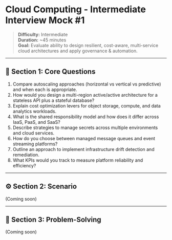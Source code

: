 # Cloud Computing - Intermediate Interview Mock #1

> **Difficulty:** Intermediate  
> **Duration:** ~45 minutes  
> **Goal:** Evaluate ability to design resilient, cost-aware, multi-service cloud architectures and apply governance & automation.

---

## 🧠 Section 1: Core Questions

1. Compare autoscaling approaches (horizontal vs vertical vs predictive) and when each is appropriate.  
2. How would you design a multi-region active/active architecture for a stateless API plus a stateful database?  
3. Explain cost optimization levers for object storage, compute, and data analytics workloads.  
4. What is the shared responsibility model and how does it differ across IaaS, PaaS, and SaaS?  
5. Describe strategies to manage secrets across multiple environments and cloud services.  
6. How do you choose between managed message queues and event streaming platforms?  
7. Outline an approach to implement infrastructure drift detection and remediation.  
8. What KPIs would you track to measure platform reliability and efficiency?

---

## ⚙️ Section 2: Scenario

(Coming soon)

---

## 🧩 Section 3: Problem-Solving

(Coming soon)

